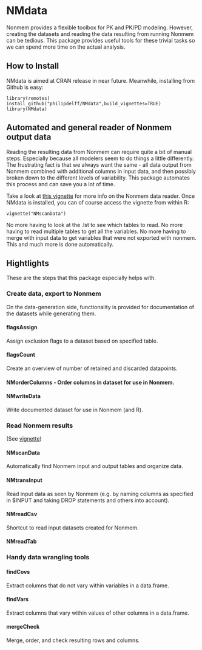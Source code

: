 # NMdata
Nonmem provides a flexible toolbox for PK and PK/PD modeling. However,
creating the datasets and reading the data resulting from running
Nonmem can be tedious. This package provides useful tools for these
trivial tasks so we can spend more time on the actual analysis. 

## How to Install
NMdata is aimed at CRAN release in near future. Meanwhile, installing from Github
is easy:

```
library(remotes)
install_github("philipdelff/NMdata",build_vignettes=TRUE)
library(NMdata)
```

## Automated and general reader of Nonmem output data
Reading the resulting data from Nonmem can require quite a bit of
manual steps. Especially because all modelers seem to do
things a little differently. The frustrating fact is that we always
want the same - all data output from Nonmem combined with additional columns in
input data, and then possibly broken down to the different levels
of variability. This package automates this process and can save you a
lot of time. 

Take a look at [this vignette](https://philipdelff.github.io/NMdata/articles/NMscanData.html)
for more info on the Nonmem data reader. Once NMdata is installed, you
can of course access the vignette from within R:

```
vignette("NMscanData")
``` 

No more having to look at the
.lst to see which tables to read. No more having to read multiple
tables to get all the variables. No more having to merge with input
data to get variables that were not exported with nonmem. This and
much more is done automatically.


## Hightlights
These are the steps that this package especially helps with. 

### Create data, export to Nonmem
On the data-generation side, functionality is provided for
documentation of the datasets while generating them. 

#### flagsAssign
Assign exclusion flags to a dataset based on specified table.

#### flagsCount
Create an overview of number of retained and discarded datapoints.

#### NMorderColumns - Order columns in dataset for use in Nonmem.

#### NMwriteData
Write documented dataset for use in Nonmem (and R).

### Read Nonmem results
(See [vignette](https://philipdelff.github.io/NMdata/articles/NMscanData.html))
#### NMscanData 
Automatically find Nonmem input and output tables and
organize data.

#### NMtransInput 
Read input data as seen by Nonmem (e.g. by naming
columns as specified in $INPUT and taking DROP statements and others
into account).

#### NMreadCsv
Shortcut to read input datasets created for Nonmem.

#### NMreadTab

### Handy data wrangling tools
#### findCovs 
Extract columns that do not vary within variables in a data.frame.

#### findVars 
Extract columns that vary within values of other columns in a data.frame.

#### mergeCheck
Merge, order, and check resulting rows and columns.
